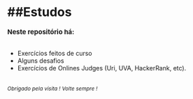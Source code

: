 <h1>##Estudos</h1>
<strong style= "font-size:15px"> Neste repositório há: </strong> </br></br>
<ul>
  <li> Exercícios feitos de curso </li>
  <li> Alguns desafios  </li>
  <li> Exercícios de Onlines Judges (Uri, UVA, HackerRank, etc). </li>
</ul>
</br>
<i style= "font-size:12px"> Obrigado pela visita ! Volte sempre ! </i>
